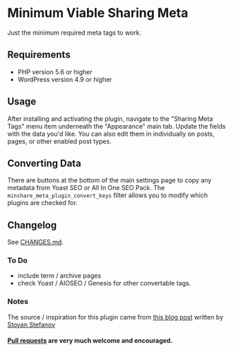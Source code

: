 # Minimum Viable Sharing Meta
Just the minimum required meta tags to work.

## Requirements

* PHP version 5.6 or higher
* WordPress version 4.9 or higher

## Usage

After installing and activating the plugin, navigate to the "Sharing Meta Tags" menu item underneath the "Appearance" main tab. Update the fields with the data you'd like. You can also edit them in individually on posts, pages, or other enabled post types.

## Converting Data

There are buttons at the bottom of the main settings page to copy any metadata from Yoast SEO or All In One SEO Pack. The `minshare_meta_plugin_convert_keys` filter allows you to modify which plugins are checked for.

## Changelog
See [CHANGES.md](CHANGES.md).

### To Do
* include term / archive pages
* check Yoast / AIOSEO / Genesis for other convertable tags.

### Notes
The source / inspiration for this plugin came from [this blog post](http://www.phpied.com/minimum-viable-sharing-meta-tags/) written by [Stoyan Stefanov](http://www.phpied.com/bio/) 

#### [Pull requests](https://github.com/norcross/minimum-viable-sharing-meta/pulls) are very much welcome and encouraged.
